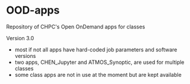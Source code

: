 # OOD-apps
Repository of CHPC's Open OnDemand apps for classes

Version 3.0

- most if not all apps have hard-coded job parameters and software versions
- two apps, CHEN_Jupyter and ATMOS_Synoptic, are used for multiple classes
- some class apps are not in use at the moment but are kept available

